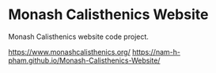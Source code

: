 # Monash Calisthenics Website
Monash Calisthenics website code project. 

https://www.monashcalisthenics.org/
https://nam-h-pham.github.io/Monash-Calisthenics-Website/
